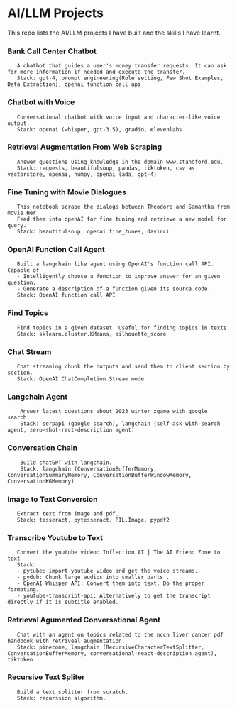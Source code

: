 # AI/LLM Projects
This repo lists the AI/LLM projects I have built and the skills I have learnt.

### Bank Call Center Chatbot
       A chatbot that guides a user's money transfer requests. It can ask for more information if needed and execute the transfer.
       Stack: gpt-4, prompt engineering(Role setting, Few Shot Examples, Data Extraction), openai function call api
### Chatbot with Voice
       Conversational chatbot with voice input and character-like voice output.
       Stack: openai (whisper, gpt-3.5), gradio, elevenlabs
### Retrieval Augmentation From Web Scraping 
       Answer questions using knowledge in the domain www.standford.edu.
       Stack: requests, beautifulsoup, pandas, tiktoken, csv as vectorstore, openai, numpy, openai (ada, gpt-4)
### Fine Tuning with Movie Dialogues
       This notebook scrape the dialogs between Theodore and Samantha from movie Her
       Feed them into openAI for fine tuning and retrieve a new model for query.
       Stack: beautifulsoup, openai fine_tunes, davinci
### OpenAI Function Call Agent
       Built a langchain like agent using OpenAI's function call API. Capable of
       - Intelligently choose a function to improve answer for an given question.
       - Generate a description of a function given its source code.
       Stack: OpenAI function call API
### Find Topics
       Find topics in a given dataset. Useful for finding topics in texts.
       Stack: sklearn.cluster.KMeans, silhouette_score
### Chat Stream
       Chat streaming chunk the outputs and send them to client section by section.
       Stack: OpenAI ChatCompletion Stream mode
### Langchain Agent
        Answer latest questions about 2023 winter xgame with google search.
        Stack: serpapi (google search), langchain (self-ask-with-search agent, zero-shot-rect-description agent)
### Conversation Chain 
        Build chatGPT with langchain.
        Stack: langchain (ConversationBufferMemory, ConversationSummaryMemory, ConversationBufferWindowMemory, ConversationKGMemory)
### Image to Text Conversion 
       Extract text from image and pdf.
       Stack: tesseract, pytesseract, PIL.Image, pypdf2
### Transcribe Youtube to Text 
       Convert the youtube video: Inflection AI | The AI Friend Zone to text 
       Stack:
       - pytube: import youtube video and get the voice streams.
       - pydub: Chunk large audios into smaller parts .
       - OpenAI Whisper API: Convert them into text. Do the proper formating. 
       - youtube-transcript-api: Alternatively to get the transcript directly if it is subtitle enabled.
### Retrieval Agumented Conversational Agent 
       Chat with an agent on topics related to the nccn liver cancer pdf handbook with retriveal augmentation. 
       Stack: pinecone, langchain (RecursiveCharacterTextSplitter, ConversationBufferMemory, conversational-react-description agent), tiktoken
### Recursive Text Spliter 
       Build a text splitter from scratch.
       Stack: recurssion algorithm.